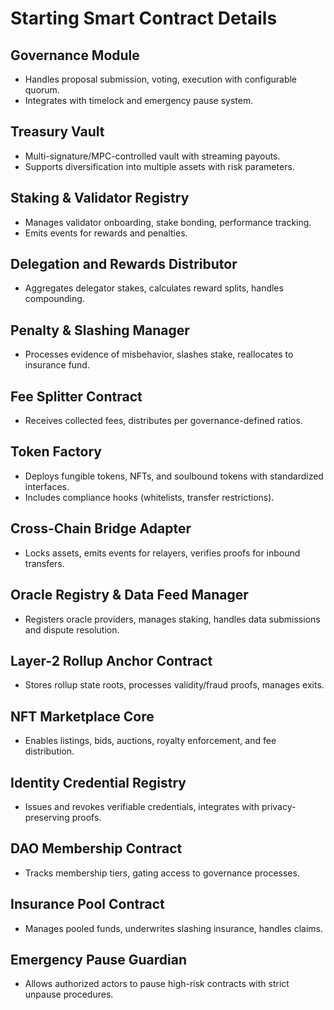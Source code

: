 # Starting Smart Contract Details

## Governance Module
- Handles proposal submission, voting, execution with configurable quorum.
- Integrates with timelock and emergency pause system.

## Treasury Vault
- Multi-signature/MPC-controlled vault with streaming payouts.
- Supports diversification into multiple assets with risk parameters.

## Staking & Validator Registry
- Manages validator onboarding, stake bonding, performance tracking.
- Emits events for rewards and penalties.

## Delegation and Rewards Distributor
- Aggregates delegator stakes, calculates reward splits, handles compounding.

## Penalty & Slashing Manager
- Processes evidence of misbehavior, slashes stake, reallocates to insurance fund.

## Fee Splitter Contract
- Receives collected fees, distributes per governance-defined ratios.

## Token Factory
- Deploys fungible tokens, NFTs, and soulbound tokens with standardized interfaces.
- Includes compliance hooks (whitelists, transfer restrictions).

## Cross-Chain Bridge Adapter
- Locks assets, emits events for relayers, verifies proofs for inbound transfers.

## Oracle Registry & Data Feed Manager
- Registers oracle providers, manages staking, handles data submissions and dispute resolution.

## Layer-2 Rollup Anchor Contract
- Stores rollup state roots, processes validity/fraud proofs, manages exits.

## NFT Marketplace Core
- Enables listings, bids, auctions, royalty enforcement, and fee distribution.

## Identity Credential Registry
- Issues and revokes verifiable credentials, integrates with privacy-preserving proofs.

## DAO Membership Contract
- Tracks membership tiers, gating access to governance processes.

## Insurance Pool Contract
- Manages pooled funds, underwrites slashing insurance, handles claims.

## Emergency Pause Guardian
- Allows authorized actors to pause high-risk contracts with strict unpause procedures.
